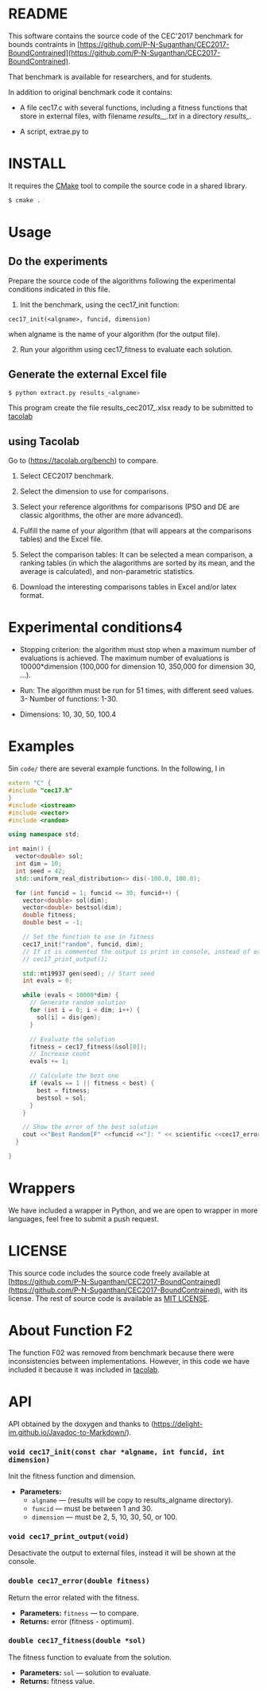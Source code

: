 # README

This software contains the source code of the CEC'2017 benchmark for bounds
contraints in 
[https://github.com/P-N-Suganthan/CEC2017-BoundContrained](https://github.com/P-N-Suganthan/CEC2017-BoundContrained). 

That benchmark is available for researchers, and for students.

In addition to original benchmark code it contains:

- A file cec17.c with several functions, including a fitness functions that
store in external files, with filename *results_<funcid>_<dimension>.txt* in a
directory *results_<algname>*.

- A script, extrae.py to 

# INSTALL

It requires the [CMake](https://cmake.org/) tool to compile the source code in a shared library.

```sh
$ cmake .
```

# Usage

## Do the experiments

Prepare the source code of the algorithms following the experimental conditions
indicated in this file.

1. Init the benchmark, using the cec17_init function:

```cec17_init(<algname>, funcid, dimension)```

when algname is the name of your algorithm (for the output file).

2. Run your algorithm using cec17_fitness to evaluate each solution.

  
## Generate the external Excel file

```sh
$ python extract.py results_<algname>
```

This program create the file results_cec2017_<algname>.xlsx ready to be
submitted to [tacolab](https://tacolab.org/)

## using Tacolab

Go to (https://tacolab.org/bench) to compare. 

1. Select CEC2017 benchmark.

2. Select the dimension to use for comparisons.

3. Select your reference algorithms for comparisons (PSO and DE are classic
   algorithms, the other are more advanced).
   
4. Fulfill the name of your algorithm (that will appears at the
   comparisons tables) and the Excel file.

5. Select the comparison tables: It can be selected a mean comparison, a ranking
   tables (in which the alagorithms are sorted by its mean, and the average is
   calculated), and non-parametric statistics.

3. Download the interesting comparisons tables in Excel and/or latex format.

# Experimental conditions4
- Stopping criterion: the algorithm must stop when a maximum number of
  evaluations is achieved. The maximum number of evaluations is 10000*dimension
  (100,000 for dimension 10, 350,000 for dimension 30, ...).

- Run: The algorithm must be run for 51 times, with different seed values.
3- Number of functions: 1-30.

- Dimensions: 10, 30, 50, 100.4
# Examples
5in `code/` there are several example functions. In the following, I in

```c++
extern "C" {
#include "cec17.h"
}
#include <iostream>
#include <vector>
#include <random>

using namespace std;

int main() {
  vector<double> sol;
  int dim = 10;
  int seed = 42;
  std::uniform_real_distribution<> dis(-100.0, 100.0);

  for (int funcid = 1; funcid <= 30; funcid++) {
    vector<double> sol(dim);
    vector<double> bestsol(dim);
    double fitness;
    double best = -1;

    // Set the function to use in fitness
    cec17_init("random", funcid, dim);
    // If it is commented the output is print in console, instead of external files.
    // cec17_print_output();

    std::mt19937 gen(seed); // Start seed
    int evals = 0;

    while (evals < 10000*dim) {
      // Generate random solution
      for (int i = 0; i < dim; i++) {
        sol[i] = dis(gen);
      }

      // Evaluate the solution
      fitness = cec17_fitness(&sol[0]);
      // Increase count
      evals += 1;

      // Calculate the best one
      if (evals == 1 || fitness < best) {
        best = fitness;
        bestsol = sol;
      }
    }

    // Show the error of the best solution
    cout <<"Best Random[F" <<funcid <<"]: " << scientific <<cec17_error(best) <<endl;
  }

}

```

# Wrappers

We have included a wrapper in Python, and we are open to  wrapper in more
languages, feel free to submit a push  request.

# LICENSE

This source code includes the source code freely available at
[https://github.com/P-N-Suganthan/CEC2017-BoundContrained](https://github.com/P-N-Suganthan/CEC2017-BoundContrained),
with its license.
The rest of source code is available as [MIT LICENSE](https://mit-license.org/).

# About Function F2

The function F02 was removed from benchmark because there were inconsistencies
between implementations. However, in this code we have included it because it
was included in [tacolab](https://www.tacolab.org).

# API

API obtained by the doxygen and thanks to (https://delight-im.github.io/Javadoc-to-Markdown/).

### `void cec17_init(const char *algname, int funcid, int dimension)`

Init the fitness function and dimension.

 * **Parameters:**
   * `algname` — (results will be copy to results_algname directory).
   * `funcid` — must be between 1 and 30.
   * `dimension` — must be 2, 5, 10, 30, 50, or 100.

### `void cec17_print_output(void)`

Desactivate the output to external files, instead it will be shown at the console.

### `double cec17_error(double fitness)`

Return the error related with the fitness.

 * **Parameters:** `fitness` — to compare.
 * **Returns:** error (fitness - optimum).

### `double cec17_fitness(double *sol)`

The fitness function to  evaluate from the solution.

 * **Parameters:** `sol` — solution to evaluate. 
 * **Returns:** fitness value.

